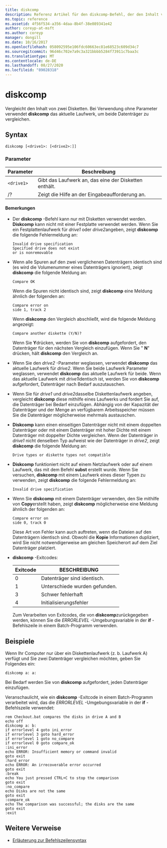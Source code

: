 ```yaml
---
title: diskcomp
description: Referenz Artikel für den diskcomp-Befehl, der den Inhalt von zwei Disketten vergleicht.
ms.topic: reference
ms.assetid: 4f56f534-a356-4daa-8b4f-38e089341e42
author: coreyp-at-msft
ms.author: coreyp
manager: dongill
ms.date: 10/16/2017
ms.openlocfilehash: 058092595e106fdc60663ec81e68523c609d34c7
ms.sourcegitcommit: 96d46c702e7a9c3a321bbbb5284f73911c7baa3c
ms.translationtype: MT
ms.contentlocale: de-DE
ms.lasthandoff: 08/27/2020
ms.locfileid: "89028318"
---
```

# <a name="diskcomp"></a>diskcomp

Vergleicht den Inhalt von zwei Disketten. Bei Verwendung ohne Parameter verwendet **diskcomp** das aktuelle Laufwerk, um beide Datenträger zu vergleichen.

## <a name="syntax"></a>Syntax

```
diskcomp [<drive1>: [<drive2>:]]
```

### <a name="parameters"></a>Parameter

| Parameter | Beschreibung |
| --------- | ----------- |
| `<drive1>` | Gibt das Laufwerk an, das eine der Disketten enthält. |
| /? | Zeigt die Hilfe an der Eingabeaufforderung an. |

#### <a name="remarks"></a>Bemerkungen

- Der **diskcomp** -Befehl kann nur mit Disketten verwendet werden. **Diskcomp** kann nicht mit einer Festplatte verwendet werden. Wenn Sie ein Festplattenlaufwerk für *drive1* oder *drive2*angeben, zeigt **diskcomp** die folgende Fehlermeldung an:

  ```
  Invalid drive specification
  Specified drive does not exist
  or is nonremovable
  ```

- Wenn alle Spuren auf den zwei verglichenen Datenträgern identisch sind (es wird die Volumenummer eines Datenträgers ignoriert), zeigt **diskcomp** die folgende Meldung an:

  ```
  Compare OK
  ```

  Wenn die Spuren nicht identisch sind, zeigt **diskcomp** eine Meldung ähnlich der folgenden an:

  ```
  Compare error on
  side 1, track 2
  ```

  Wenn **diskcomp** den Vergleich abschließt, wird die folgende Meldung angezeigt:

  ```
  Compare another diskette (Y/N)?
  ```

  Wenn Sie **Y**drücken, werden Sie von **diskcomp** aufgefordert, den Datenträger für den nächsten Vergleich einzufügen. Wenn Sie " **N**" drücken, hält **diskcomp** den Vergleich an.

- Wenn Sie den *drive2* -Parameter weglassen, verwendet **diskcomp** das aktuelle Laufwerk für *drive2*. Wenn Sie beide Laufwerk Parameter weglassen, verwendet **diskcomp** das aktuelle Laufwerk für beide. Wenn das aktuelle Laufwerk mit *drive1*identisch ist, werden Sie von **diskcomp** aufgefordert, Datenträger nach Bedarf auszutauschen.

- Wenn Sie für *drive1* und *drive2*dasselbe Diskettenlaufwerk angeben, vergleicht **diskcomp** diese mithilfe eines Laufwerks und fordert Sie auf, die Datenträger bei Bedarf einzufügen. Abhängig von der Kapazität der Datenträger und der Menge an verfügbarem Arbeitsspeicher müssen Sie die Datenträger möglicherweise mehrmals austauschen.

- **Diskcomp** kann einen einseitigen Datenträger nicht mit einem doppelten Datenträger oder mit einem Datenträger mit hoher Dichte mit einem Datenträger mit doppelter Dichte vergleichen. Wenn der Datenträger in *drive1* nicht denselben Typ aufweist wie der Datenträger in *drive2*, zeigt **diskcomp** die folgende Meldung an:

  ```
  Drive types or diskette types not compatible
  ```

- **Diskcomp** funktioniert nicht auf einem Netzlaufwerk oder auf einem Laufwerk, das mit dem Befehl **subst** erstellt wurde. Wenn Sie versuchen, **diskcomp** mit einem Laufwerk eines dieser Typen zu verwenden, zeigt **diskcomp** die folgende Fehlermeldung an:

  ```
  Invalid drive specification
  ```

- Wenn Sie **diskcomp** mit einem Datenträger verwenden, den Sie mithilfe von **Copy**erstellt haben, zeigt **diskcomp** möglicherweise eine Meldung ähnlich der folgenden an:

  ```
  Compare error on
  side 0, track 0
  ```

  Diese Art von Fehler kann auch auftreten, wenn die Dateien auf den Datenträgern identisch sind. Obwohl die **Kopie** Informationen dupliziert, wird Sie nicht notwendigerweise am gleichen Speicherort auf dem Ziel Datenträger platziert.

- **diskcomp** -Exitcodes:

  | Exitcode | BESCHREIBUNG |
  | --------- | ----------- |
  | 0 | Datenträger sind identisch. |
  | 1 | Unterschiede wurden gefunden. |
  | 3 | Schwer fehlerhaft |
  | 4 | Initialisierungsfehler |

  Zum Verarbeiten von Exitcodes, die von **diskcomp**zurückgegeben werden, können Sie die *ERRORLEVEL* -Umgebungsvariable in der **if** -Befehlszeile in einem Batch-Programm verwenden.

## <a name="examples"></a>Beispiele

Wenn Ihr Computer nur über ein Diskettenlaufwerk (z. b. Laufwerk A) verfügt und Sie zwei Datenträger vergleichen möchten, geben Sie Folgendes ein:

```
diskcomp a: a:
```

Bei Bedarf werden Sie von **diskcomp** aufgefordert, jeden Datenträger einzufügen.

Veranschaulicht, wie ein **diskcomp** -Exitcode in einem Batch-Programm verarbeitet wird, das die *ERRORLEVEL* -Umgebungsvariable in der **if** -Befehlszeile verwendet:

```
rem Checkout.bat compares the disks in drive A and B
echo off
diskcomp a: b:
if errorlevel 4 goto ini_error
if errorlevel 3 goto hard_error
if errorlevel 1 goto no_compare
if errorlevel 0 goto compare_ok
:ini_error
echo ERROR: Insufficient memory or command invalid
goto exit
:hard_error
echo ERROR: An irrecoverable error occurred
goto exit
:break
echo You just pressed CTRL+C to stop the comparison
goto exit
:no_compare
echo Disks are not the same
goto exit
:compare_ok
echo The comparison was successful; the disks are the same
goto exit
:exit
```

## <a name="additional-references"></a>Weitere Verweise

- [Erläuterung zur Befehlszeilensyntax](command-line-syntax-key.md)
